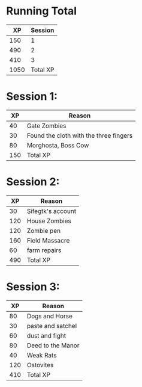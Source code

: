 # Running Total
| XP   | Session  |
| ---- | -------- |
| 150  | 1        |
| 490  | 2        |
| 410  | 3        |
| 1050 | Total XP |
<!-- TBLFM: @>$1=sum(@I..@-1) -->

# Session 1:
| XP  | Reason                                 |
| --- | -------------------------------------- |
| 40  | Gate Zombies                           |
| 30  | Found the cloth with the three fingers |
| 80  | Morghosta, Boss Cow                    |
| 150 | Total XP                               |
<!-- TBLFM: @>$1=sum(@I..@-1) -->
# Session 2:
| XP  | Reason            |
| --- | ----------------- |
| 30  | Sifegtk's account |
| 120 | House Zombies     |
| 120 | Zombie pen        |
| 160 | Field Massacre    |
| 60  | farm repairs      |
| 490 | Total XP          |
<!-- TBLFM: @>$1=sum(@I..@-1) -->

# Session 3:
| XP  | Reason            |
| --- | ----------------- |
| 80  | Dogs and Horse    |
| 30  | paste and satchel |
| 60  | dust and fight    |
| 80  | Deed to the Manor |
| 40  | Weak Rats         |
| 120 | Ostovites         |
| 410 | Total XP          |
<!-- TBLFM: @>$1=sum(@I..@-1) -->
